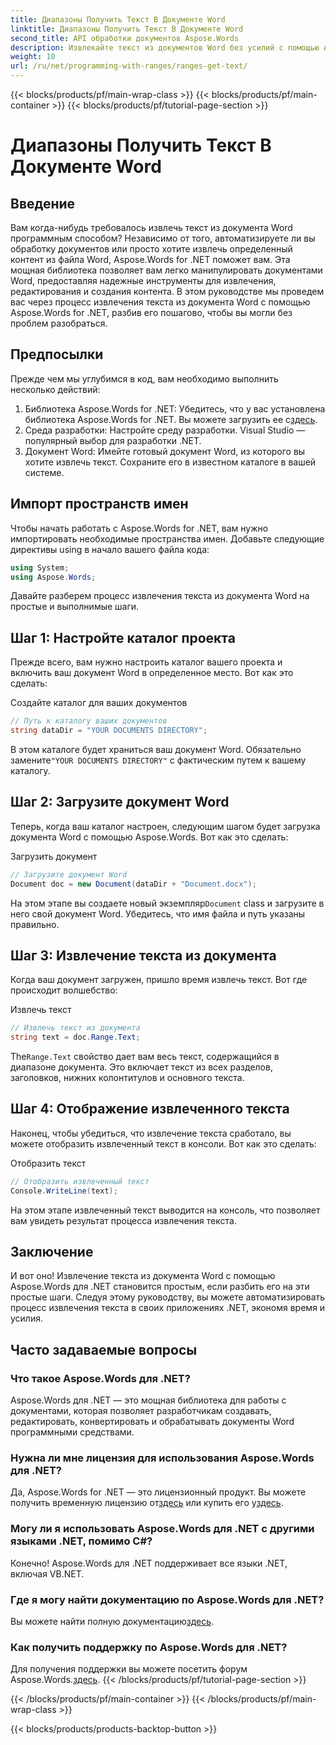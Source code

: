 ```yaml
---
title: Диапазоны Получить Текст В Документе Word
linktitle: Диапазоны Получить Текст В Документе Word
second_title: API обработки документов Aspose.Words
description: Извлекайте текст из документов Word без усилий с помощью Aspose.Words для .NET. Следуйте нашему подробному руководству, чтобы начать работу с легкостью.
weight: 10
url: /ru/net/programming-with-ranges/ranges-get-text/
---
```


{{< blocks/products/pf/main-wrap-class >}}
{{< blocks/products/pf/main-container >}}
{{< blocks/products/pf/tutorial-page-section >}}

# Диапазоны Получить Текст В Документе Word

## Введение

Вам когда-нибудь требовалось извлечь текст из документа Word программным способом? Независимо от того, автоматизируете ли вы обработку документов или просто хотите извлечь определенный контент из файла Word, Aspose.Words for .NET поможет вам. Эта мощная библиотека позволяет вам легко манипулировать документами Word, предоставляя надежные инструменты для извлечения, редактирования и создания контента. В этом руководстве мы проведем вас через процесс извлечения текста из документа Word с помощью Aspose.Words for .NET, разбив его пошагово, чтобы вы могли без проблем разобраться.

## Предпосылки

Прежде чем мы углубимся в код, вам необходимо выполнить несколько действий:

1.  Библиотека Aspose.Words for .NET: Убедитесь, что у вас установлена библиотека Aspose.Words for .NET. Вы можете загрузить ее с[здесь](https://releases.aspose.com/words/net/).
2. Среда разработки: Настройте среду разработки. Visual Studio — популярный выбор для разработки .NET.
3. Документ Word: Имейте готовый документ Word, из которого вы хотите извлечь текст. Сохраните его в известном каталоге в вашей системе.

## Импорт пространств имен

Чтобы начать работать с Aspose.Words for .NET, вам нужно импортировать необходимые пространства имен. Добавьте следующие директивы using в начало вашего файла кода:

```csharp
using System;
using Aspose.Words;
```

Давайте разберем процесс извлечения текста из документа Word на простые и выполнимые шаги.

## Шаг 1: Настройте каталог проекта

Прежде всего, вам нужно настроить каталог вашего проекта и включить ваш документ Word в определенное место. Вот как это сделать:

Создайте каталог для ваших документов

```csharp
// Путь к каталогу ваших документов
string dataDir = "YOUR DOCUMENTS DIRECTORY";
```

 В этом каталоге будет храниться ваш документ Word. Обязательно замените`"YOUR DOCUMENTS DIRECTORY"` с фактическим путем к вашему каталогу.

## Шаг 2: Загрузите документ Word

Теперь, когда ваш каталог настроен, следующим шагом будет загрузка документа Word с помощью Aspose.Words. Вот как это сделать:

Загрузить документ

```csharp
// Загрузите документ Word
Document doc = new Document(dataDir + "Document.docx");
```

 На этом этапе вы создаете новый экземпляр`Document` class и загрузите в него свой документ Word. Убедитесь, что имя файла и путь указаны правильно.

## Шаг 3: Извлечение текста из документа

Когда ваш документ загружен, пришло время извлечь текст. Вот где происходит волшебство:

Извлечь текст

```csharp
// Извлечь текст из документа
string text = doc.Range.Text;
```

 The`Range.Text` свойство дает вам весь текст, содержащийся в диапазоне документа. Это включает текст из всех разделов, заголовков, нижних колонтитулов и основного текста.

## Шаг 4: Отображение извлеченного текста

Наконец, чтобы убедиться, что извлечение текста сработало, вы можете отобразить извлеченный текст в консоли. Вот как это сделать:

Отобразить текст

```csharp
// Отобразить извлеченный текст
Console.WriteLine(text);
```

На этом этапе извлеченный текст выводится на консоль, что позволяет вам увидеть результат процесса извлечения текста.

## Заключение

И вот оно! Извлечение текста из документа Word с помощью Aspose.Words для .NET становится простым, если разбить его на эти простые шаги. Следуя этому руководству, вы можете автоматизировать процесс извлечения текста в своих приложениях .NET, экономя время и усилия.

## Часто задаваемые вопросы

### Что такое Aspose.Words для .NET?

Aspose.Words для .NET — это мощная библиотека для работы с документами, которая позволяет разработчикам создавать, редактировать, конвертировать и обрабатывать документы Word программными средствами.

### Нужна ли мне лицензия для использования Aspose.Words для .NET?

 Да, Aspose.Words for .NET — это лицензионный продукт. Вы можете получить временную лицензию от[здесь](https://purchase.aspose.com/temporary-license/) или купить его у[здесь](https://purchase.aspose.com/buy).

### Могу ли я использовать Aspose.Words для .NET с другими языками .NET, помимо C#?

Конечно! Aspose.Words для .NET поддерживает все языки .NET, включая VB.NET.

### Где я могу найти документацию по Aspose.Words для .NET?

 Вы можете найти полную документацию[здесь](https://reference.aspose.com/words/net/).

### Как получить поддержку по Aspose.Words для .NET?

 Для получения поддержки вы можете посетить форум Aspose.Words.[здесь](https://forum.aspose.com/c/words/8).
{{< /blocks/products/pf/tutorial-page-section >}}

{{< /blocks/products/pf/main-container >}}
{{< /blocks/products/pf/main-wrap-class >}}

{{< blocks/products/products-backtop-button >}}
